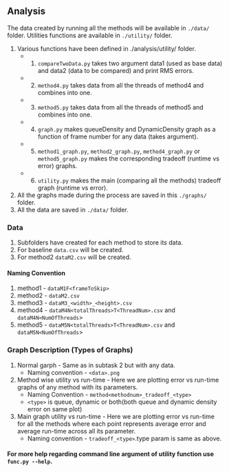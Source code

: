 ## Analysis
The data created by running all the methods will be available in `./data/` folder.
Utilities functions are available in `./utility/` folder.
1. Various functions have been defined in ./analysis/utility/ folder.
    - 1. `compareTwoData.py` takes two argument data1 (used as base data) and data2 (data to be compared) and print RMS errors.
    - 2. `method4.py` takes data from all the threads of method4 and combines into one.
    - 3. `method5.py` takes data from all the threads of method5 and combines into one.
    - 4. `graph.py` makes queueDensity and DynamicDensity graph as a function of frame number for any data (takes argument).
    - 5. `method1_graph.py`, `method2_graph.py`, `method4_graph.py` or `method5_graph.py`  makes the corresponding tradeoff (runtime vs error) graphs.
    - 6. `utility.py` makes the main (comparing all the methods) tradeoff graph (runtime vs error).
2. All the graphs made during the process are saved in this `./graphs/` folder.
3. All the data are saved in `./data/` folder.

### Data
1. Subfolders have created for each method to store its data.
2. For baseline `data.csv` will be created.
3. For method2 `dataM2.csv` will be created.

#### Naming Convention
1. method1 - `dataM1F<frameToSkip>`
2. method2 - `dataM2.csv`
3. method3 - `dataM3_<width>_<height>.csv`
4. method4 - `dataM4N<totalThreads>T<ThreadNum>.csv` and `dataM4N<NumOfThreads`>
5. method5 - `dataM5N<totalThreads>T<ThreadNum>.csv` and `dataM5N<NumOfThreads`>

### Graph Description (Types of Graphs)
1. Normal garph - Same as in subtask 2 but with any data.
    - Naming convention - `<data>.png`
2. Method wise utility vs run-time - Here we are plotting error vs run-time graphs of any method with its parameters.
    - Naming Convention - `method<methodnum>_tradeoff_<type>`
    - `<type>` is queue, dynamic or both(both queue and dynamic density error on same plot)
3. Main graph utility vs run-time - Here we are plotting error vs run-time for all the methods where each point represents average error and average run-time across all its parameter.
    - Naming convention - `tradeoff_<type>`.type param is same as above.

#### For more help regarding command line argument of utility function use `func.py --help`.